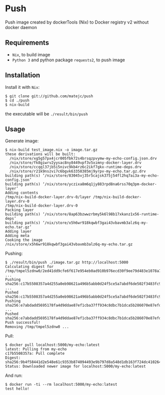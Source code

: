 Push
====


Push image created by dockerTools (Nix) to Docker registry v2 without docker daemon


Requirements
------------

- `Nix`, to build image
- `Python 3` and python package `requests2`, to push image


Installation
------------

Install it with `Nix`:

```
$ git clone git://github.com/matejc/push
$ cd ./push
$ nix-build
```

the executable will be `./result/bin/push`


Usage
-----


Generate image:

```
$ nix-build test_image.nix -o image.tar.gz
these derivations will be built:
  /nix/store/xg5g57px4jcr005fbk72s4brsqzpvymw-my-echo-config.json.drv
  /nix/store/fk8giwrv2yysac8ny8449vpf3v5ximny-docker-layer.drv
  /nix/store/ccqql37jb5i5nivc9kb4rz6c2ikf7gkx-runtime-deps.drv
  /nix/store/r21k9nszvi7c6bgvk63358385mj9yrpv-my-echo.tar.gz.drv
building path(s) ‘/nix/store/83045vj35r5cajsk375j54fl2hq7ai3a-my-echo-config.json’
building path(s) ‘/nix/store/yczixa8m6q1jy883rpd8na6rss70q3pm-docker-layer’
Adding contents
/tmp/nix-build-docker-layer.drv-0/layer /tmp/nix-build-docker-layer.drv-0
/tmp/nix-build-docker-layer.drv-0
Packing layer
building path(s) ‘/nix/store/8ap63bzwwzrbmy5k6l98b17xkanz1x56-runtime-deps’
building path(s) ‘/nix/store/x5h6wr918kqwbf3gai43vbavmb3alz6q-my-echo.tar.gz’
Adding layer
Adding meta
Cooking the image
/nix/store/x5h6wr918kqwbf3gai43vbavmb3alz6q-my-echo.tar.gz
```


Pushing:

```
$ ./result/bin/push ./image.tar.gz http://localhost:5000
Calculating digest for /tmp/tmpel5zdnw0/2ed41dd9cfe6f617e954eb0ad910b976ecd30f9ee79d483e1078a79ea246bbf8/layer.tar ...
Pushing sha256:c17b5508357a4d255a0eb98621a496b5abb0d24f5ce5a7abdf6de502f3483fc9 ...
Pushed sha256:c17b5508357a4d255a0eb98621a496b5abb0d24f5ce5a7abdf6de502f3483fc9
Pushing sha256:e7abdadd5695178fa4d9ddae87ef1cba37ff934c8dbc7b1dca5b286070e87efd ...
Pushed sha256:e7abdadd5695178fa4d9ddae87ef1cba37ff934c8dbc7b1dca5b286070e87efd
Push successful!
Removing /tmp/tmpel5zdnw0 ...
```


Pull:

```
$ docker pull localhost:5000/my-echo:latest
latest: Pulling from my-echo
c17b5508357a: Pull complete
Digest: sha256:9b4f58441d2e548e61c9353b874094493e9b797d8a548d1db163f724dc410264
Status: Downloaded newer image for localhost:5000/my-echo:latest
```


And run:

```
$ docker run -ti --rm localhost:5000/my-echo:latest
test hello!
```
